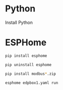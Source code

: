# Python

Install Python

# ESPHome

```sh
pip install esphome

pip uninstall esphome

pip install modbus*.zip

esphome edpbox1.yaml run
```
